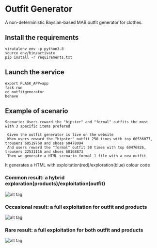# Outfit Generator
A non-deterministic Baysian-based  MAB outfit generator for clothes.


## Install the requirements

```
virutalenv env -p python3.8
source env/bin/activate
pip install -r requirements.txt 
```

## Launch the service

```
export FLASK_APP=app
fask run
cd outfitgenerator
behave
```

## Example of scenario


```
Scenario: Users reward the "hipster" and "formal" outfits the most with 3 specific items prefered

 Given the outfit generator is live on the website
 When users reward the "hipster" outfit 250 times with top 60536077, trousers 60519768 and shoes 60478094
 And users reward the "formal" outfit 50 times with top 60476826, trousers 22531116 and shoes 60168873
 Then we generate a HTML scenario_formal_1 file with a new outfit
```

It generates a HTML with exploitation(red)/exploration(blue) colour code


### Common result: a hybrid exploration(products)/exploitation(outfit)


![alt tag](https://i.ibb.co/sPQfSDT/Screenshot-2021-10-24-at-01-09-33.png)

### Occasional result: a full exploitation for outfit and products

![alt tag](https://i.ibb.co/8rKzMJw/Screenshot-2021-10-24-at-01-36-20.png)

### Rare result: a full exploitation for both outfit and products

![alt tag](https://i.ibb.co/Y8krSMM/Screenshot-2021-10-24-at-01-26-11.png)